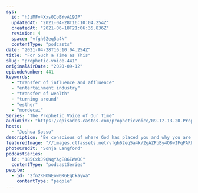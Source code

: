 ```yaml
---
sys:
  id: "hJiMFv4Xxs0IoBYvA19JP"
  updatedAt: "2021-04-28T16:10:04.254Z"
  createdAt: "2021-06-18T21:06:35.836Z"
  revision: 4
  space: "vfgh62eq5a4k"
  contentType: "podcasts"
date: "2021-04-28T16:10:04.254Z"
title: "For Such a Time as This"
slug: "prophetic-voice-441"
originalAirDate: "2020-09-12"
episodeNumber: 441
keywords:
  - "transfer of influence and affluence"
  - "entertainment industry"
  - "transfer of wealth"
  - "turning around"
  - "esther"
  - "mordecai"
Series: "The Prophetic Voice of Our Time"
audioLink: "https://episodes.castos.com/propheticvoice/09-12-13-20-Prophetic-Voice-of-our-Time-[mixdown]-01.mp3"
hosts:
  - "Joshua Sosso"
description: "Be conscious of where God has placed you and why you are there. If you don't step up now, someone else will take your place in this great move. The stage has been set for the transfer of wealth and influence, we need to make sure we are ready for it."
featuredImage: "//images.ctfassets.net/vfgh62eq5a4k/2gAZFpBy4O8wIFqFARLIcj/9ddd3afa51b0231dcb607e90c8b31109/sonja-langford-eIkbSc3SDtI-unsplash__1_.jpg"
photoCredit: "Sonja Langford"
podcastSeries:
  id: "185CxkJ9QWqYAgE86EWWOC"
  contentType: "podcastSeries"
people:
  - id: "2fn2KHOWEow0K6EqCkaywa"
    contentType: "people"
---
```

